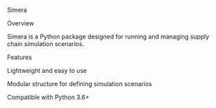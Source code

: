 Simera

Overview

Simera is a Python package designed for running and managing supply chain simulation scenarios. 

Features

Lightweight and easy to use

Modular structure for defining simulation scenarios

Compatible with Python 3.6+